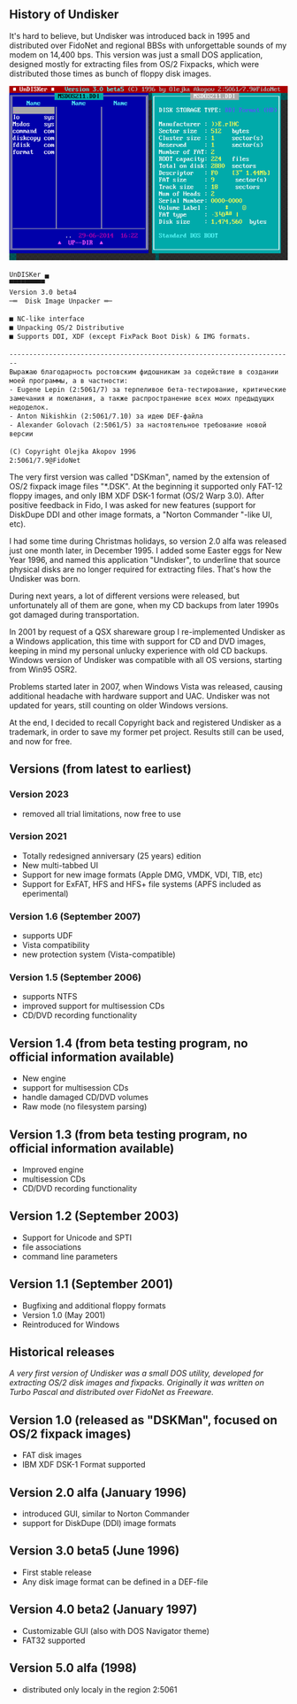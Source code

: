 ## History of Undisker

It's hard to believe, but Undisker was introduced back in 1995 and distributed over FidoNet and regional BBSs with unforgettable sounds of my modem on 14,400 bps. This version was just a small DOS application, designed mostly for extracting files from OS/2 Fixpacks, which were distributed those times as bunch of floppy disk images. 

![Version 3.0 beta5 is now the only one which still can be found on some DOS-related sites](/legacy(dos)/dos30b5.png)

```
UnDISKer ▄
▀▀▀▀▀▀▀▀▀  
Version 3.0 beta4
─═  Disk Image Unpacker ═─

■ NC-like interface    
■ Unpacking OS/2 Distributive     
■ Supports DDI, XDF (except FixPack Boot Disk) & IMG formats.

------------------------------------------------------------------------   
Выpажаю благодаpность pостовским фидошникам за содействие в создании моей пpогpаммы, а в частности:       
- Eugene Lepin (2:5061/7) за теpпеливое бета-тестиpование, кpитические замечания и пожелания, а также pаспpостpанение всех моих пpедыдущих                    недоделок.       
- Anton Nikishkin (2:5061/7.10) за идею DEF-файла       
- Alexander Golovach (2:5061/5) за настоятельное тpебование новой веpсии 

(C) Copyright Olejka Akopov 1996
2:5061/7.9@FidoNet 
```
The very first version was called  "DSKman", named by the extension of OS/2 fixpack image files  "\*.DSK". At the beginning it supported only FAT-12 floppy images, and only IBM XDF DSK-1 format (OS/2 Warp 3.0). After positive feedback in Fido, I was asked for new features (support for DiskDupe DDI and other image formats, a "Norton Commander "-like UI, etc). 

I had some time during Christmas holidays, so version 2.0 alfa was released just one month later, in December 1995. I added some Easter eggs for New Year 1996, and named this application  "Undisker", to underline that source physical disks are no longer required for extracting files. That's how the Undisker was born. 

During next years, a lot of different versions were released, but unfortunately all of them are gone, when my CD backups from later 1990s got damaged during transportation.  

In 2001 by request of a QSX shareware group I re-implemented Undisker as a Windows application, this time with support for CD and DVD images, keeping in mind my personal unlucky experience with old CD backups. Windows version of Undisker was compatible with all OS versions, starting from Win95 OSR2.    

Problems started later in 2007, when Windows Vista was released, causing additional headache with hardware support and UAC. Undisker was not updated for years, still counting on older Windows versions. 

At the end, I decided to recall Copyright back and registered Undisker as a trademark, in order to save my former pet project. Results still can be used, and now for free.

## Versions (from latest to earliest)

### Version 2023
- removed all trial limitations, now free to use

### Version 2021
- Totally redesigned anniversary (25 years) edition
- New multi-tabbed UI
- Support for new image formats (Apple DMG, VMDK, VDI, TIB, etc)
- Support for ExFAT, HFS and HFS+ file systems (APFS included as eperimental)

### Version 1.6 (September 2007)
- supports UDF
- Vista compatibility
- new protection system (Vista-compatible)
 
### Version 1.5 (September 2006)
- supports NTFS
- improved support for multisession CDs
- CD/DVD recording functionality

## Version 1.4 (from beta testing program, no official information available)
- New engine
- support for multisession CDs
- handle damaged CD/DVD volumes
- Raw mode (no filesystem parsing)

## Version 1.3 (from beta testing program, no official information available)
- Improved engine
- multisession CDs
- CD/DVD recording functionality

## Version 1.2 (September 2003)
- Support for Unicode and SPTI
- file associations
- command line parameters

## Version 1.1 (September 2001)
- Bugfixing and additional floppy formats
- Version 1.0 (May 2001)
- Reintroduced for Windows

## Historical releases
*A very first version of Undisker was a small DOS utility, developed for extracting OS/2 disk images and fixpacks. 
Originally it was written on Turbo Pascal and distributed over FidoNet as Freeware.*

## Version 1.0 (released as "DSKMan", focused on OS/2 fixpack images)
- FAT disk images
- IBM XDF DSK-1 Format supported

## Version 2.0 alfa (January 1996)
- introduced GUI, similar to Norton Commander
- support for DiskDupe (DDI) image formats

## Version 3.0 beta5 (June 1996)
- First stable release
- Any disk image format can be defined in a DEF-file

## Version 4.0 beta2 (January 1997)
- Customizable GUI (also with DOS Navigator theme)
- FAT32 supported

## Version 5.0 alfa (1998)
- distributed only localy in the region 2:5061
